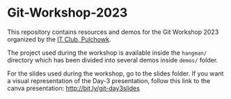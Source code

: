 # Git-Workshop-2023
This repository contains resources and demos for the Git Workshop 2023 organized by the [IT Club, Pulchowk](https://github.com/ITClubPulchowk).

The project used during the workshop is available inside the `hangman/` directory which has been divided into several demos inside `demos/` folder.

For the slides used during the workshop, go to the slides folder. If you want a visual representation of the Day-3 presentation, follow this link to the canva presentation:
http://bit.ly/git-day3slides
